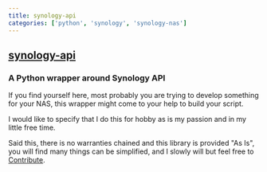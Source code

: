 ```yaml
---
title: synology-api
categories: ['python', 'synology', 'synology-nas']
---
```

## [synology-api](https://github.com/N4S4/synology-api)

### A Python wrapper around Synology API


If you find yourself here, most probably you are trying to develop something for your NAS, this wrapper might come to your help to build your script.

I would like to specify that I do this for hobby as is my passion and in my little free time.

Said this, there is no warranties chained and this library is provided "As Is", you will find many things can be simplified, and I slowly will but feel free to [Contribute](https://n4s4.github.io/synology-api/docs/contribute).
